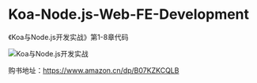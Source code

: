 # Koa-Node.js-Web-FE-Development
《Koa与Node.js开发实战》第1-8章代码

![Koa与Node.js开发实战](https://user-gold-cdn.xitu.io/2018/12/27/167eed7cdaee8860?w=500&h=644&f=jpeg&s=44208)

购书地址：https://www.amazon.cn/dp/B07KZKCQLB
